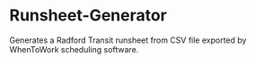 # Runsheet-Generator
Generates a Radford Transit runsheet from CSV file exported by WhenToWork scheduling software.
